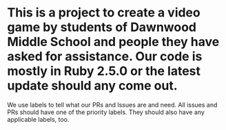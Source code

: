 # This is a project to create a video game by students of Dawnwood Middle School and people they have asked for assistance. Our code is mostly in Ruby 2.5.0 or the latest update should any come out. 

We use labels to tell what our PRs and Issues are and need. All issues and PRs should have one of the priority labels. They should also have any applicable labels, too.

